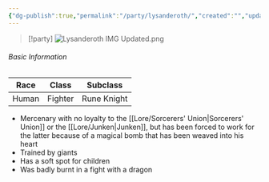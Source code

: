 ```yaml
---
{"dg-publish":true,"permalink":"/party/lysanderoth/","created":"","updated":""}
---
```




> [!party]
> ![Lysanderoth IMG Updated.png](/img/user/z_Assets/Lysanderoth%20IMG%20Updated.png)

###### Basic Information

| **Race** | **Class** | **Subclass** |
| -------- | --------- | ------------ |
| Human    | Fighter   | Rune Knight  |


- Mercenary with no loyalty to the [[Lore/Sorcerers' Union\|Sorcerers' Union]] or the [[Lore/Junken\|Junken]], but has been forced to work for the latter because of a magical bomb that has been weaved into his heart 
- Trained by giants 
- Has a soft spot for children
- Was badly burnt in a fight with a dragon